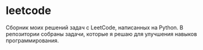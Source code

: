 # leetcode
Сборник моих решений задач с LeetCode, написанных на Python. В репозитории собраны задачи, которые я решаю для улучшения навыков программирования.
